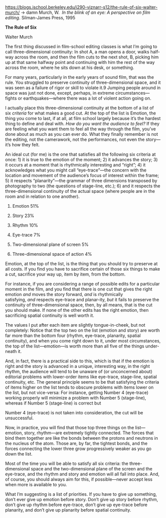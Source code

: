 https://blogs.ischool.berkeley.edu/i290-viznarr-s12/the-rule-of-six-walter-murch/ -> damn
Murch, W.  _In the blink of an eye: A perspective on film editing_. Silman-James Press, 1995

**The Rule of Six**

Walter Murch

The first thing discussed in film-school editing classes is what I’m going to call three-dimensional continuity: In shot A, a man opens a door, walks half­way across the room, and then the film cuts to the next shot, B, picking him up at that same halfway point and continuing with him the rest of the way across the room, where he sits down at his desk, or something.

For many years, particularly in the early years of sound film, that was the rule. You struggled to pre­serve continuity of three-dimensional space, and it was seen as a failure of rigor or skill to violate it.9 Jumping people around in space was just not done, except, perhaps, in extreme circumstances—fights or earthquakes—where there was a lot of violent action going on.

I actually place this three-dimensional continuity at the bottom of a list of six _criteria_ for what makes a good cut. At the top of the list is Emotion, the thing you come to last, if at all, at film school largely be­cause it’s the hardest thing to define and deal with. _How do you want the audience to feel?_ If they are feel­ing what you want them to feel all the way through the film, you’ve done about as much as you can ever do. What they finally remember is not the editing, not the camerawork, not the performances, not even the story—it’s how they felt.

An ideal cut (for me) is the one that satisfies all the following six criteria at once: 1) it is true to the emotion of the moment; 2) it advances the story; 3) it occurs at a moment that is rhythmically interesting and “right”; 4) it acknowledges what you might call “eye-trace”—the concern with the location and move­ment of the audience’s focus of interest within the frame; 5) it respects “planarity”—the grammar of three dimensions transposed by photography to two (the questions of stage-line, etc.); 6) and it respects the three-dimensional continuity of the actual space (where people are in the room and in relation to one another).

1) Emotion 51%

2) Story 23%

3) Rhythm 10%

4) Eye-trace 7%

5) Two-dimensional plane of screen 5%

6) Three-dimensional space of action 4%

Emotion, at the top of the list, is the thing that you should try to preserve at all costs. If you find you have to sacrifice certain of those six things to make a cut, sacrifice your way up, item by item, from the bottom.

For instance, if you are considering a range of possible edits for a particular moment in the film, and you find that there is one cut that gives the right emotion _and_ moves the story forward, _and_ is rhyth­mically satisfying, _and_ respects eye-trace and planar-ity, _but_ it fails to preserve the continuity of three-di­mensional space, then, by all means, that is the cut you should make. If none of the other edits has the right emotion, then sacrificing spatial continuity is well worth it.

The values I put after each item are slightly tongue-in-cheek, but not completely: Notice that the top two on the list (emotion and story) are worth far more than the bottom four (rhythm, eye-trace, planarity, spa­tial continuity), and when you come right down to it, under most circumstances, the top of the list—emo­tion—is worth more than all five of the things under­neath it.

And, in fact, there is a practical side to this, which is that if the emotion is right and the story is advanced in a unique, interesting way, in the right rhythm, the audience will tend to be unaware of (or unconcerned about) editorial problems with lower-order items like eye-trace, stage-line, spatial continuity, etc. The gen­eral principle seems to be that satisfying the criteria of items higher on the list tends to obscure problems with items lower on the list, but not vice-versa: For instance, getting Number 4 (eye-trace) working prop­erly will minimize a problem with Number 5 (stage-line), whereas if Number 5 (stage-line) is correct but

Number 4 (eye-trace) is not taken into consideration, the cut will be unsuccessful.

Now, in practice, you will find that those top three things on the list—emotion, story, rhythm—are ex­tremely tightly connected. The forces that bind them together are like the bonds between the protons and neutrons in the nucleus of the atom. Those are, by far, the tightest bonds, and the forces connecting the lower three grow progressively weaker as you go down the list.

Most of the time you will be able to satisfy all six criteria: the three-dimensional space and the two-dimensional plane of the screen and the eye-trace, and the rhythm and story and emotion will all fall into place. And, of course, you should always aim for this, if possible—never accept less when more is available to you.

What I’m suggesting is a list of priorities. If you have to give up something, don’t ever give up emo­tion before story. Don’t give up story before rhythm, don’t give up rhythm before eye-trace, don’t give up eye-trace before planarity, and don’t give up planarity before spatial continuity.